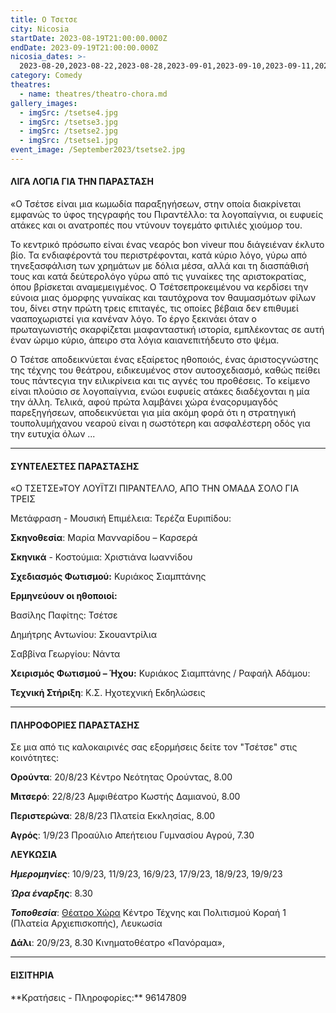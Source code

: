 ```yaml
---
title: Ο Τσετσε
city: Nicosia
startDate: 2023-08-19T21:00:00.000Z
endDate: 2023-09-19T21:00:00.000Z
nicosia_dates: >-
  2023-08-20,2023-08-22,2023-08-28,2023-09-01,2023-09-10,2023-09-11,2023-09-16,2023-09-17,2023-09-18,2023-09-19
category: Comedy
theatres:
  - name: theatres/theatro-chora.md
gallery_images:
  - imgSrc: /tsetse4.jpg
  - imgSrc: /tsetse3.jpg
  - imgSrc: /tsetse2.jpg
  - imgSrc: /tsetse1.jpg
event_image: /September2023/tsetse2.jpg
---
```


#### ΛΙΓΑ ΛΟΓΙΑ ΓΙΑ ΤΗΝ ΠΑΡΑΣΤΑΣΗ

«Ο Τσέτσε είναι μια κωμωδία παραξηγήσεων, στην οποία διακρίνεται εμφανώς το ύφος τηςγραφής του Πιραντέλλο: τα λογοπαίγνια, οι ευφυείς ατάκες και οι ανατροπές που ντύνουν τογεμάτο φιτιλιές χιούμορ του.

Το κεντρικό πρόσωπο είναι ένας νεαρός	bon viveur που διάγειέναν έκλυτο βίο. Τα ενδιαφέροντά του περιστρέφονται, κατά κύριο λόγο, γύρω από τηνεξασφάλιση των χρημάτων με δόλια μέσα, αλλά και τη διασπάθισή τους και κατά δεύτερολόγο γύρω από τις γυναίκες της αριστοκρατίας, όπου βρίσκεται αναμεμειγμένος. Ο Τσέτσεπροκειμένου να κερδίσει την εύνοια μιας όμορφης γυναίκας και ταυτόχρονα τον θαυμασμότων φίλων του, δίνει στην πρώτη τρεις επιταγές, τις οποίες βέβαια δεν επιθυμεί νααποχωριστεί για κανέναν λόγο. Το έργο ξεκινάει όταν ο πρωταγωνιστής σκαρφίζεται μιαφανταστική ιστορία, εμπλέκοντας σε αυτή έναν ώριμο κύριο, άπειρο στα λόγια καιανεπιτήδευτο στο ψέμα.

Ο Τσέτσε αποδεικνύεται ένας εξαίρετος ηθοποιός, ένας άριστοςγνώστης της τέχνης του θεάτρου, ειδικευμένος στον αυτοσχεδιασμό, καθώς πείθει τους πάντεςγια την ειλικρίνεια και τις αγνές του προθέσεις. Το κείμενο είναι πλούσιο σε λογοπαίγνια, ενώοι ευφυείς ατάκες διαδέχονται η μία την άλλη. Τελικά, αφού πρώτα λαμβάνει χώρα έναςορυμαγδός παρεξηγήσεων, αποδεικνύεται για μία ακόμη φορά ότι η στρατηγική τουπολυμήχανου νεαρού είναι η σωστότερη και ασφαλέστερη οδός για την ευτυχία όλων ...

***

#### ΣΥΝΤΕΛΕΣΤΕΣ ΠΑΡΑΣΤΑΣΗΣ

«Ο ΤΣΕΤΣΕ»ΤΟΥ ΛΟΥΪΤΖΙ ΠΙΡΑΝΤΕΛΛΟ, ΑΠΟ ΤΗΝ ΟΜΑΔΑ ΣΟΛΟ ΓΙΑ ΤΡΕΙΣ

Μετάφραση - Μουσική Επιμέλεια: Τερέζα Ευριπίδου:

**Σκηνοθεσία**: Μαρία Μανναρίδου – Καρσερά

**Σκηνικά** - Κοστούμια: Χριστιάνα Ιωαννίδου

**Σχεδιασμός Φωτισμού:** Κυριάκος Σιαμπτάνης

**Ερμηνεύουν οι ηθοποιοί:**

Βασίλης Παφίτης: Τσέτσε

Δημήτρης Αντωνίου: Σκουαντρίλια

Σαββίνα Γεωργίου: Νάντα

**Χειρισμός Φωτισμού – Ήχου:** Κυριάκος Σιαμπτάνης / Ραφαήλ Αδάμου:

**Τεχνική Στήριξη**: Κ.Σ. Ηχοτεχνική Εκδηλώσεις

***

#### ΠΛΗΡΟΦΟΡΙΕΣ ΠΑΡΑΣΤΑΣΗΣ

Σε μια από τις καλοκαιρινές σας εξορμήσεις δείτε τον "Τσέτσε" στις κοινότητες:

**Ορούντα**: 20/8/23 Κέντρο Νεότητας Ορούντας, 8.00

**Μιτσερό**: 22/8/23 Αμφιθέατρο Κωστής Δαμιανού, 8.00

**Περιστερώνα**: 28/8/23 Πλατεία Εκκλησίας, 8.00

**Αγρός**: 1/9/23 Προαύλιο Απεήτειου Γυμνασίου Αγρού, 7.30

**ΛΕΥΚΩΣΙΑ**

***Ημερομηνίες***: 10/9/23, 11/9/23, 16/9/23, 17/9/23, 18/9/23, 19/9/23

***Ώρα έναρξης***: 8.30

***Τοποθεσία***: [Θέατρο Χώρα](?#map) Κέντρο Τέχνης και Πολιτισμού Κοραή 1 (Πλατεία Αρχιεπισκοπής), Λευκωσία

**Δάλι**: 20/9/23, 8.30 Κινηματοθέατρο «Πανόραμα»,

***

#### ΕΙΣΙΤΗΡΙΑ

\*\*Κρατήσεις - Πληροφορίες:\*\* 96147809
